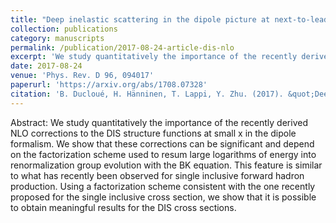 ```yaml
---
title: "Deep inelastic scattering in the dipole picture at next-to-leading order"
collection: publications
category: manuscripts
permalink: /publication/2017-08-24-article-dis-nlo
excerpt: 'We study quantitatively the importance of the recently derived NLO corrections to the DIS structure functions at small x in the dipole formalism. We show that these corrections can be significant and depend on the factorization scheme used to resum large logarithms of energy into renormalization group evolution with the BK equation. This feature is similar to what has recently been observed for single inclusive forward hadron production. Using a factorization scheme consistent with the one recently proposed for the single inclusive cross section, we show that it is possible to obtain meaningful results for the DIS cross sections.'
date: 2017-08-24
venue: 'Phys. Rev. D 96, 094017'
paperurl: 'https://arxiv.org/abs/1708.07328'
citation: 'B. Ducloué, H. Hänninen, T. Lappi, Y. Zhu. (2017). &quot;Deep inelastic scattering in the dipole picture at next-to-leading order&quot; <i>Phys. Rev. D</i>. 96, 094017 (2017).'
---
```


Abstract: We study quantitatively the importance of the recently derived NLO corrections to the DIS structure functions at small x in the dipole formalism. We show that these corrections can be significant and depend on the factorization scheme used to resum large logarithms of energy into renormalization group evolution with the BK equation. This feature is similar to what has recently been observed for single inclusive forward hadron production. Using a factorization scheme consistent with the one recently proposed for the single inclusive cross section, we show that it is possible to obtain meaningful results for the DIS cross sections.